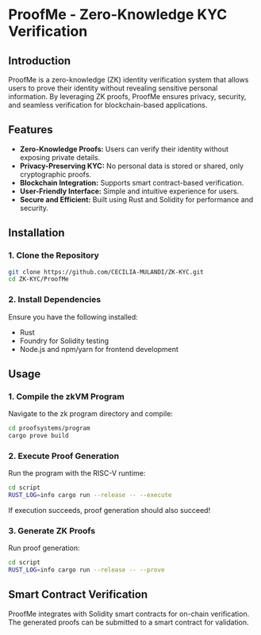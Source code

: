 # ProofMe - Zero-Knowledge KYC Verification

## Introduction

ProofMe is a zero-knowledge (ZK) identity verification system that allows users to prove their identity without revealing sensitive personal information. By leveraging ZK proofs, ProofMe ensures privacy, security, and seamless verification for blockchain-based applications.

## Features

- **Zero-Knowledge Proofs:** Users can verify their identity without exposing private details.
- **Privacy-Preserving KYC:** No personal data is stored or shared, only cryptographic proofs.
- **Blockchain Integration:** Supports smart contract-based verification.
- **User-Friendly Interface:** Simple and intuitive experience for users.
- **Secure and Efficient:** Built using Rust and Solidity for performance and security.

## Installation

### 1. Clone the Repository

```sh
git clone https://github.com/CECILIA-MULANDI/ZK-KYC.git
cd ZK-KYC/ProofMe
```

### 2. Install Dependencies

Ensure you have the following installed:

- Rust
- Foundry for Solidity testing
- Node.js and npm/yarn for frontend development

## Usage

### 1. Compile the zkVM Program

Navigate to the zk program directory and compile:

```sh
cd proofsystems/program
cargo prove build
```

### 2. Execute Proof Generation

Run the program with the RISC-V runtime:

```sh
cd script
RUST_LOG=info cargo run --release -- --execute
```

If execution succeeds, proof generation should also succeed!

### 3. Generate ZK Proofs

Run proof generation:

```sh
cd script
RUST_LOG=info cargo run --release -- --prove
```

## Smart Contract Verification

ProofMe integrates with Solidity smart contracts for on-chain verification. The generated proofs can be submitted to a smart contract for validation.

